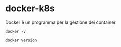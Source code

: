 # docker-k8s


Docker è un programma per la gestione dei container



```
docker -v

```


```
docker version

```

